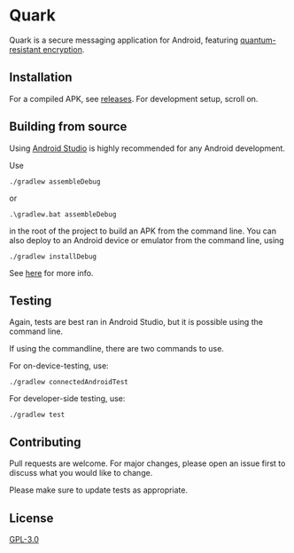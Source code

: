 # Quark

Quark is a secure messaging application for Android, featuring  [quantum-resistant encryption](https://openquantumsafe.org/).

## Installation

For a compiled APK, see [releases](https://github.com/IUS-CS/c346-sp24-34658-project-sexton-s-savants/releases). For development setup, scroll on.

## Building from source

Using [Android Studio](https://developer.android.com/studio) is highly recommended for any Android development.

Use 

    ./gradlew assembleDebug 
or 

    .\gradlew.bat assembleDebug

in the root of the project to build an APK from the command line. You can also deploy to an Android device or emulator from the command line, using

    ./gradlew installDebug
See [here](https://developer.android.com/build/building-cmdline) for more info.

## Testing

Again, tests are best ran in Android Studio, but it is possible using the command line.

If using the commandline, there are two commands to use.

For on-device-testing, use:

	./gradlew connectedAndroidTest
For developer-side testing, use:

    ./gradlew test

## Contributing

Pull requests are welcome. For major changes, please open an issue first
to discuss what you would like to change.

Please make sure to update tests as appropriate.

## License

[GPL-3.0](./LICENSE)